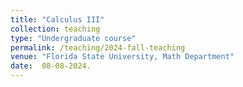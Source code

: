 ```yaml
---
title: "Calculus III"
collection: teaching
type: "Undergraduate course"
permalink: /teaching/2024-fall-teaching
venue: "Florida State University, Math Department"
date:  08-08-2024.
---
```


<!-- This is a description of a teaching experience. You can use markdown like any other post.-->
<!--Heading 1 -->
<!-- ====== -->
